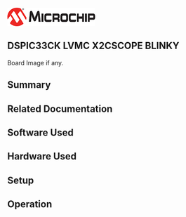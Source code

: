 ![image](images/microchip.jpg) 

## DSPIC33CK LVMC X2CSCOPE BLINKY

Board Image if any.

## Summary


## Related Documentation


## Software Used 


## Hardware Used


## Setup


## Operation



